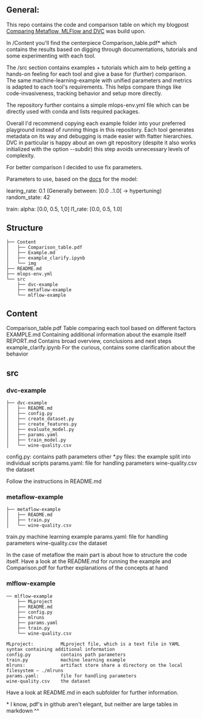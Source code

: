 ## General:

This repo contains the code and comparison table on which my blogpost [Comparing Metaflow, MLFlow and DVC](!https://nsultova.medium.com/) was build upon.

In /Content you'll find the centerpiece Comparison_table.pdf\* which contains the results based on digging through documentations, tutorials and some experimenting with each tool. 

The /src section contains examples + tutorials which aim to help getting a hands-on feeling for each tool and give a base for (further) comparison.
The same machine-learning-example with unified parameters and metrics is adapted to each tool's requirements.
This helps compare things like code-invasiveness, tracking behavior and setup more directly. 

The repository further contains a simple mlops-env.yml file which can be directly used with conda and lists required packages.

Overall I'd recommend copying each example folder into your preferred playground instead of running things in this repository. 
Each tool generates metadata on its way and debugging is made easier with flatter hierarchies. DVC in particular is happy about an own git repository (despite it also works initialized with the option --subdir) this step avoids unnecessary levels of complexity.

For better comparison I decided to use fix parameters.

Parameters to use, based on the [docs](!https://scikit-learn.org/stable/modules/generated/sklearn.linear_model.ElasticNet.html) for the model:

learing_rate: 0.1  (Generally between: ]0.0 ..1.0[ -> hypertuning)
random_state: 42

train:
  alpha:   [0.0, 0.5, 1,0]
  l1_rate: [0.0, 0.5, 1.0]


## Structure

```
├── Content
│   ├── Comparison_table.pdf
│   ├── Example.md
│   ├── example_clarify.ipynb
│   └── img
├── README.md
├── mlops-env.yml
└── src
    ├── dvc-example
    ├── metaflow-example
    └── mlflow-example
```

## Content
 Comparison_table.pdf   Table comparing each tool based on different factors
 EXAMPLE.md             Containing additional information about the example itself
 REPORT.md              Contains broad overview, conclusions and next steps
 example_clarify.ipynb  For the curious, contains some clarification about the     behavior

## src

### dvc-example

```
├── dvc-example
│   ├── README.md
│   ├── config.py
│   ├── create_dataset.py
│   ├── create_features.py
│   ├── evaluate_model.py
│   ├── params.yaml
│   ├── train_model.py
│   └── wine-quality.csv
```

config.py:          contains path parameters
other *.py files:   the example split into individual scripts
params.yaml:        file for handling parameters
wine-quality.csv    the dataset

Follow the instructions in README.md 

### metaflow-example
```
├── metaflow-example
│   ├── README.md
│   ├── train.py
│   └── wine-quality.csv
```

train.py            machine learning example
params.yaml:        file for handling parameters
wine-quality.csv    the dataset

In the case of metaflow the main part is about how to structure the code itself. Have a look at the README.md for running the example
and Comparison.pdf for further explanations of the concepts at hand

### mlflow-example
```
── mlflow-example
    ├── MLproject
    ├── README.md
    ├── config.py
    ├── mlruns
    ├── params.yaml
    ├── train.py
    └── wine-quality.csv
```

    MLproject:          MLproject file, which is a text file in YAML syntax containing additional information
    config.py           contains path parameters
    train.py            machine learning example
    mlruns:             artifact store share a directory on the local filesystem — ./mlruns
    params.yaml:        file for handling parameters
    wine-quality.csv    the dataset

Have a look at README.md in each subfolder for further information.


\* I know, pdf's in github aren't elegant, but neither are large tables in markdown ^^

